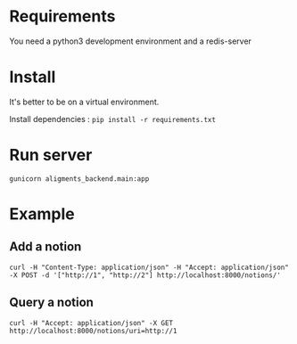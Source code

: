 Requirements
============

You need a python3 development environment and a redis-server

Install
=======

It's better to be on a virtual environment.

Install dependencies : `pip install -r requirements.txt`

Run server
==========

`gunicorn aligments_backend.main:app`

Example
=======

Add a notion
------------

`curl -H "Content-Type: application/json" -H "Accept: application/json" -X POST -d '["http://1", "http://2"] http://localhost:8000/notions/'`

Query a notion
---------------

`curl -H "Accept: application/json" -X GET http://localhost:8000/notions/uri=http://1`
